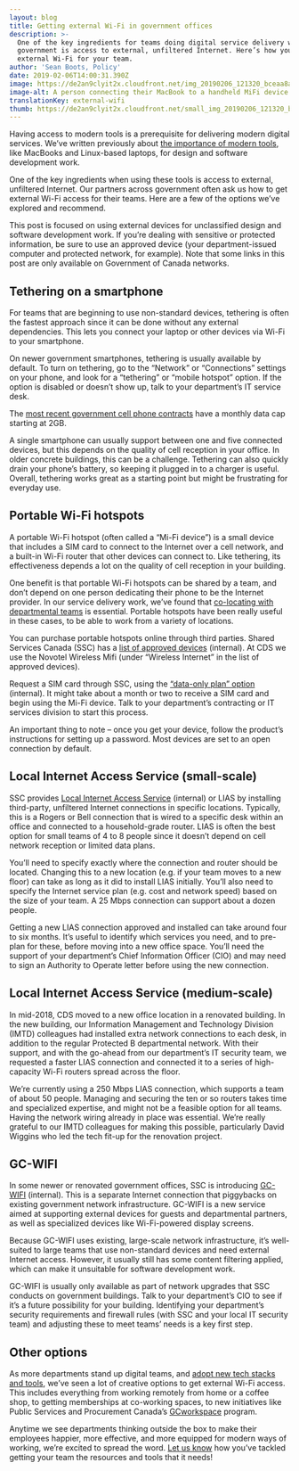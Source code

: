 ```yaml
---
layout: blog
title: Getting external Wi-Fi in government offices
description: >-
  One of the key ingredients for teams doing digital service delivery work in
  government is access to external, unfiltered Internet. Here’s how you can get
  external Wi-Fi for your team.
author: 'Sean Boots, Policy'
date: 2019-02-06T14:00:31.390Z
image: https://de2an9clyit2x.cloudfront.net/img_20190206_121320_bceaa8ad84.jpg
image-alt: A person connecting their MacBook to a handheld MiFi device.
translationKey: external-wifi
thumb: https://de2an9clyit2x.cloudfront.net/small_img_20190206_121320_bceaa8ad84.jpg
---
```

Having access to modern tools is a prerequisite for delivering modern digital services. We’ve written previously about [the importance of modern tools](https://digital.canada.ca/2018/06/27/tools-to-do-good-work/), like MacBooks and Linux-based laptops, for design and software development work.

One of the key ingredients when using these tools is access to external, unfiltered Internet. Our partners across government often ask us how to get external Wi-Fi access for their teams. Here are a few of the options we’ve explored and recommend.

This post is focused on using external devices for unclassified design and software development work. If you’re dealing with sensitive or protected information, be sure to use an approved device (your department-issued computer and protected network, for example). Note that some links in this post are only available on Government of Canada networks.

## Tethering on a smartphone

For teams that are beginning to use non-standard devices, tethering is often the fastest approach since it can be done without any external dependencies. This lets you connect your laptop or other devices via Wi-Fi to your smartphone.

On newer government smartphones, tethering is usually available by default. To turn on tethering, go to the “Network” or “Connections” settings on your phone, and look for a “tethering” or “mobile hotspot” option. If the option is disabled or doesn’t show up, talk to your department’s IT service desk.

The [most recent government cell phone contracts](https://www.canada.ca/en/shared-services/news/2017/10/government_of_canadaawardsnewcontractsforgovernmentcellularservi.html) have a monthly data cap starting at 2GB.

A single smartphone can usually support between one and five connected devices, but this depends on the quality of cell reception in your office. In older concrete buildings, this can be a challenge. Tethering can also quickly drain your phone’s battery, so keeping it plugged in to a charger is useful. Overall, tethering works great as a starting point but might be frustrating for everyday use.

## Portable Wi-Fi hotspots

A portable Wi-Fi hotspot (often called a “Mi-Fi device”) is a small device that includes a SIM card to connect to the Internet over a cell network, and a built-in Wi-Fi router that other devices can connect to. Like tethering, its effectiveness depends a lot on the quality of cell reception in your building.

One benefit is that portable Wi-Fi hotspots can be shared by a team, and don’t depend on one person dedicating their phone to be the Internet provider.  In our service delivery work, we’ve found that [co-locating with departmental teams](https://digital.canada.ca/2018/02/15/b-colocating-with-nrcan/) is essential. Portable hotspots have been really useful in these cases, to be able to work from a variety of locations.

You can purchase portable hotspots online through third parties. Shared Services Canada (SSC) has a [list of approved devices](http://www.gcpedia.gc.ca/wiki/Voice_Services_Ordering) (internal). At CDS we use the Novotel Wireless Mifi (under “Wireless Internet” in the list of approved devices).

Request a SIM card through SSC, using the [“data-only plan” option](http://service.ssc-spc.gc.ca/en/services/communicating/mobile-dev-phones/mobile-users) (internal). It might take about a month or two to receive a SIM card and begin using the Mi-Fi device. Talk to your department’s contracting or IT services division to start this process.

An important thing to note – once you get your device, follow the product’s instructions for setting up a password. Most devices are set to an open connection by default.

## Local Internet Access Service (small-scale)

SSC provides [Local Internet Access Service](http://service.ssc-spc.gc.ca/en/services/infrastructure/network-infra/internet-admin) (internal) or LIAS by installing third-party, unfiltered Internet connections in specific locations. Typically, this is a Rogers or Bell connection that is wired to a specific desk within an office and connected to a household-grade router. LIAS is often the best option for small teams of 4 to 8 people since it doesn’t depend on cell network reception or limited data plans.

You’ll need to specify exactly where the connection and router should be located. Changing this to a new location (e.g. if your team moves to a new floor) can take as long as it did to install LIAS initially. You’ll also need to specify the Internet service plan (e.g. cost and network speed) based on the size of your team. A 25 Mbps connection can support about a dozen people.

Getting a new LIAS connection approved and installed can take around four to six months. It’s useful to identify which services you need, and to pre-plan for these, before moving into a new office space. You’ll need the support of your department’s Chief Information Officer (CIO) and may need to sign an Authority to Operate letter before using the new connection.

## Local Internet Access Service (medium-scale)

In mid-2018, CDS moved to a new office location in a renovated building. In the new building, our Information Management and Technology Division (IMTD) colleagues had installed extra network connections to each desk, in addition to the regular Protected B departmental network. With their support, and with the go-ahead from our department’s IT security team, we requested a faster LIAS connection and connected it to a series of high-capacity Wi-Fi routers spread across the floor.

We’re currently using a 250 Mbps LIAS connection, which supports a team of about 50 people. Managing and securing the ten or so routers takes time and specialized expertise, and might not be a feasible option for all teams. Having the network wiring already in place was essential. We’re really grateful to our IMTD colleagues for making this possible, particularly David Wiggins who led the tech fit-up for the renovation project.

## GC-WIFI

In some newer or renovated government offices, SSC is introducing [GC-WIFI](http://service.ssc-spc.gc.ca/en/services/infrastructure/network-infra/intra-building/gcwi-fi) (internal). This is a separate Internet connection that piggybacks on existing government network infrastructure. GC-WIFI is a new service aimed at supporting external devices for guests and departmental partners, as well as specialized devices like Wi-Fi-powered display screens.

Because GC-WIFI uses existing, large-scale network infrastructure, it’s well-suited to large teams that use non-standard devices and need external Internet access. However, it usually still has some content filtering applied, which can make it unsuitable for software development work.

GC-WIFI is usually only available as part of network upgrades that SSC conducts on government buildings. Talk to your department’s CIO to see if it’s a future possibility for your building. Identifying your department’s security requirements and firewall rules (with SSC and your local IT security team) and adjusting these to meet teams’ needs is a key first step.

## Other options

As more departments stand up digital teams, and [adopt new tech stacks and tools](https://medium.com/code-for-canada/inboxing-clever-db6a334dda7d), we’ve seen a lot of creative options to get external Wi-Fi access. This includes everything from working remotely from home or a coffee shop, to getting memberships at co-working spaces, to new initiatives like Public Services and Procurement Canada’s [GCworkspace](https://www.tpsgc-pwgsc.gc.ca/biens-property/mt-wp/mt-wp-eng.html) program.

Anytime we see departments thinking outside the box to make their employees happier, more effective, and more equipped for modern ways of working, we’re excited to spread the word. [Let us know](mailto:cds-snc@tbs-sct.gc.ca) how you’ve tackled getting your team the resources and tools that it needs!

